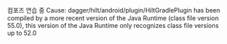 컴포즈 연습 중
Cause: dagger/hilt/android/plugin/HiltGradlePlugin has been compiled by a more recent version of the Java Runtime (class file version 55.0), this version of the Java Runtime only recognizes class file versions up to 52.0